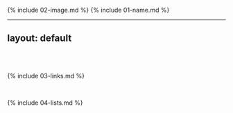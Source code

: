 {% include 02-image.md %}
{% include 01-name.md %}

---
layout: default
---

<br>
<br>

{% include 03-links.md %}

<br>

{% include 04-lists.md %}
